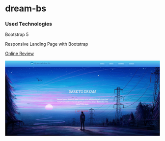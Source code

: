 # dream-bs

<h3>Used Technologies</h3>

<p>Bootstrap 5</p>

<p>Responsive Landing Page with Bootstrap</p>

<a href="https://admirable-sprinkles-a12961.netlify.app/">Online Review</a>

<img src="/images/screen.gif">

